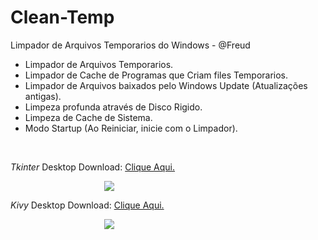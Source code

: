 # Clean-Temp

Limpador de Arquivos Temporarios do Windows - @Freud
<ul>
  <li>Limpador de Arquivos Temporarios.</li>
  <li>Limpador de Cache de Programas que Criam files Temporarios.</li>
  <li>Limpador de Arquivos baixados pelo Windows Update (Atualizações antigas).</li>
  <li>Limpeza profunda através de Disco Rigido.</li>
  <li>Limpeza de Cache de Sistema.</li>
  <li>Modo Startup (Ao Reiniciar, inicie com o Limpador).</li>
</ul>
<br/>
<p><i>Tkinter</i> Desktop Download: <a href="https://mega.nz/#!3V8VxKha!eXBw_g2rCX0-v4OlgMgQ0xDCdF8c-R7SHd4i6bb0xww" target="_blank">Clique Aqui.</a></p>
<IMG style="margin-left: 150px" src="https://i.imgur.com/eQfVRWS.png"/>
<p><i>Kivy</i> Desktop Download: <a href="" target="_blank">Clique Aqui.</a></p>
<IMG style="margin-left: 150px" src="https://i.imgur.com/lU4tS4O.png"/>

